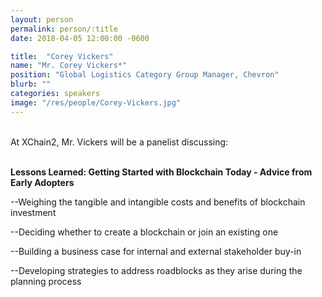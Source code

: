 ```yaml
---
layout: person
permalink: person/:title
date: 2018-04-05 12:00:00 -0600

title:  "Corey Vickers"
name: "Mr. Corey Vickers*"
position: "Global Logistics Category Group Manager, Chevron"
blurb: ""
categories: speakers
image: "/res/people/Corey-Vickers.jpg"
---
```


<br>
At XChain2, Mr. Vickers will be a panelist discussing:
<br>
<br>
<p><b>Lessons Learned: Getting Started with Blockchain Today - Advice from Early Adopters</b></p>

<p>--Weighing the tangible and intangible costs and benefits of blockchain investment</p>
<p>--Deciding whether to create a blockchain or join an existing one</p>
<p>--Building a business case for internal and external stakeholder buy-in</p> 
<p>--Developing strategies to address roadblocks as they arise during the planning process</p>
